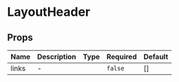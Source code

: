 # LayoutHeader

## Props

<!-- @vuese:LayoutHeader:props:start -->
|Name|Description|Type|Required|Default|
|---|---|---|---|---|
|links|-||`false`|[]|

<!-- @vuese:LayoutHeader:props:end -->


